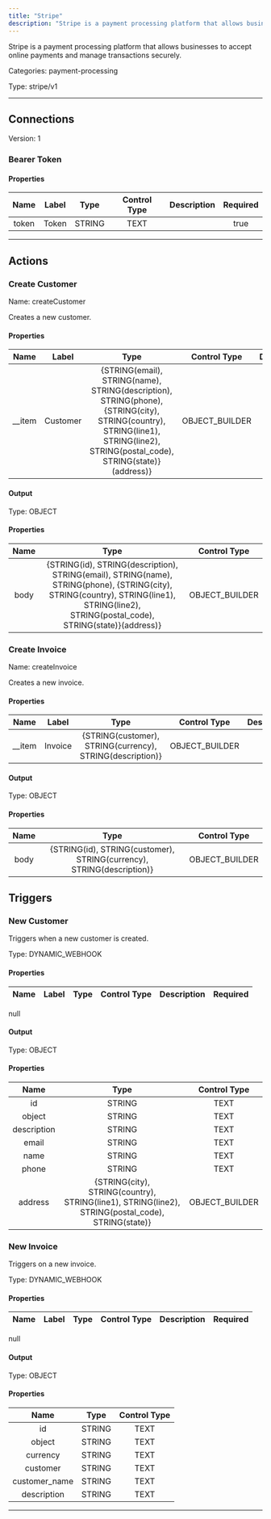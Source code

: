 ```yaml
---
title: "Stripe"
description: "Stripe is a payment processing platform that allows businesses to accept online payments and manage transactions securely."
---
```


Stripe is a payment processing platform that allows businesses to accept online payments and manage transactions securely.


Categories: payment-processing


Type: stripe/v1

<hr />



## Connections

Version: 1


### Bearer Token

#### Properties

|      Name       |      Label     |     Type     |     Control Type     |     Description     |     Required        |
|:--------------:|:--------------:|:------------:|:--------------------:|:-------------------:|:-------------------:|
| token | Token | STRING | TEXT  |  | true  |





<hr />



## Actions


### Create Customer
Name: createCustomer

Creates a new customer.

#### Properties

|      Name       |      Label     |     Type     |     Control Type     |     Description     |     Required        |
|:--------------:|:--------------:|:------------:|:--------------------:|:-------------------:|:-------------------:|
| __item | Customer | {STRING\(email), STRING\(name), STRING\(description), STRING\(phone), {STRING\(city), STRING\(country), STRING\(line1), STRING\(line2), STRING\(postal_code), STRING\(state)}\(address)} | OBJECT_BUILDER  |  | null  |


#### Output



Type: OBJECT


#### Properties

|     Name     |     Type     |     Control Type     |
|:------------:|:------------:|:--------------------:|
| body | {STRING\(id), STRING\(description), STRING\(email), STRING\(name), STRING\(phone), {STRING\(city), STRING\(country), STRING\(line1), STRING\(line2), STRING\(postal_code), STRING\(state)}\(address)} | OBJECT_BUILDER  |






### Create Invoice
Name: createInvoice

Creates a new invoice.

#### Properties

|      Name       |      Label     |     Type     |     Control Type     |     Description     |     Required        |
|:--------------:|:--------------:|:------------:|:--------------------:|:-------------------:|:-------------------:|
| __item | Invoice | {STRING\(customer), STRING\(currency), STRING\(description)} | OBJECT_BUILDER  |  | null  |


#### Output



Type: OBJECT


#### Properties

|     Name     |     Type     |     Control Type     |
|:------------:|:------------:|:--------------------:|
| body | {STRING\(id), STRING\(customer), STRING\(currency), STRING\(description)} | OBJECT_BUILDER  |








## Triggers


### New Customer
Triggers when a new customer is created.

Type: DYNAMIC_WEBHOOK
#### Properties

|      Name       |      Label     |     Type     |     Control Type     |     Description     |     Required        |
|:--------------:|:--------------:|:------------:|:--------------------:|:-------------------:|:-------------------:|
null


#### Output



Type: OBJECT


#### Properties

|     Name     |     Type     |     Control Type     |
|:------------:|:------------:|:--------------------:|
| id | STRING | TEXT  |
| object | STRING | TEXT  |
| description | STRING | TEXT  |
| email | STRING | TEXT  |
| name | STRING | TEXT  |
| phone | STRING | TEXT  |
| address | {STRING\(city), STRING\(country), STRING\(line1), STRING\(line2), STRING\(postal_code), STRING\(state)} | OBJECT_BUILDER  |







### New Invoice
Triggers on a new invoice.

Type: DYNAMIC_WEBHOOK
#### Properties

|      Name       |      Label     |     Type     |     Control Type     |     Description     |     Required        |
|:--------------:|:--------------:|:------------:|:--------------------:|:-------------------:|:-------------------:|
null


#### Output



Type: OBJECT


#### Properties

|     Name     |     Type     |     Control Type     |
|:------------:|:------------:|:--------------------:|
| id | STRING | TEXT  |
| object | STRING | TEXT  |
| currency | STRING | TEXT  |
| customer | STRING | TEXT  |
| customer_name | STRING | TEXT  |
| description | STRING | TEXT  |







<hr />

